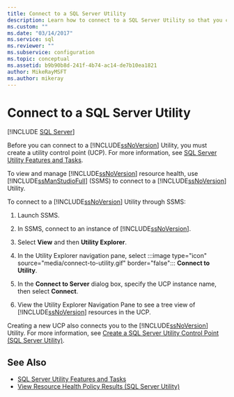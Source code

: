 ```yaml
---
title: Connect to a SQL Server Utility
description: Learn how to connect to a SQL Server Utility so that you can manage SQL Server resource health. You can connect through SQL Server Management Studio (SSMS).
ms.custom: ""
ms.date: "03/14/2017"
ms.service: sql
ms.reviewer: ""
ms.subservice: configuration
ms.topic: conceptual
ms.assetid: b9b90b8d-241f-4b74-ac14-de7b10ea1821
author: MikeRayMSFT
ms.author: mikeray
---
```


# Connect to a SQL Server Utility

[!INCLUDE [SQL Server](../../includes/applies-to-version/sqlserver.md)]

Before you can connect to a [!INCLUDE[ssNoVersion](../../includes/ssnoversion-md.md)] Utility, you must create a utility control point (UCP). For more information, see [SQL Server Utility Features and Tasks](../../relational-databases/manage/sql-server-utility-features-and-tasks.md).  

To view and manage [!INCLUDE[ssNoVersion](../../includes/ssnoversion-md.md)] resource health, use [!INCLUDE[ssManStudioFull](../../includes/ssmanstudiofull-md.md)] (SSMS) to connect to a [!INCLUDE[ssNoVersion](../../includes/ssnoversion-md.md)] Utility.  

To connect to a [!INCLUDE[ssNoVersion](../../includes/ssnoversion-md.md)] Utility through SSMS:  

1. Launch SSMS.

2. In SSMS, connect to an instance of [!INCLUDE[ssNoVersion](../../includes/ssnoversion-md.md)].

3. Select **View** and then **Utility Explorer**.

4. In the Utility Explorer navigation pane, select :::image type="icon" source="media/connect-to-utility.gif" border="false"::: **Connect to Utility**.

5. In the **Connect to Server** dialog box, specify the UCP instance name, then select **Connect**.

6. View the Utility Explorer Navigation Pane to see a tree view of [!INCLUDE[ssNoVersion](../../includes/ssnoversion-md.md)] resources in the UCP.

Creating a new UCP also connects you to the [!INCLUDE[ssNoVersion](../../includes/ssnoversion-md.md)] Utility. For more information, see [Create a SQL Server Utility Control Point &#40;SQL Server Utility&#41;](../../relational-databases/manage/create-a-sql-server-utility-control-point-sql-server-utility.md).

## See Also

- [SQL Server Utility Features and Tasks](../../relational-databases/manage/sql-server-utility-features-and-tasks.md)
- [View Resource Health Policy Results &#40;SQL Server Utility&#41;](../../relational-databases/manage/view-resource-health-policy-results-sql-server-utility.md)